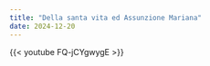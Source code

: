 ```yaml
---
title: "Della santa vita ed Assunzione Mariana"
date: 2024-12-20
---
```


{{< youtube FQ-jCYgwygE >}}
